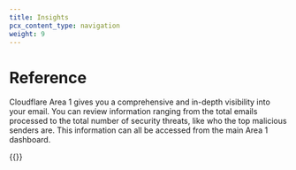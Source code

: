 ```yaml
---
title: Insights
pcx_content_type: navigation
weight: 9
---
```


# Reference

Cloudflare Area 1 gives you a comprehensive and in-depth visibility into your email. You can review information ranging from the total emails processed to the total number of security threats, like who the top malicious senders are. This information can all be accessed from the main Area 1 dashboard.

{{<directory-listing>}}